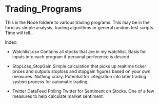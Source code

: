 # Trading_Programs
  
This is the Node foldere to various trading programs. This may be in the form as simple analysis, trading algorithms or general random test scripts. Time will tell...


Index:
- Watchlist.csv 
    Contains all stocks that are in my watchlist. Basis for inputs into each program if personal perference is desired.
    
- StopLoss_StopGain
    Simple calculation that picks up realtime ticker prices and outputs stoploss and stopgain figures based on your own measures. Nothing crazy. Potential for integration into later trading system process for automatic trading.
    
- Twitter DataFeed
    Polling Twitter for Sentiment on Stocks. One of a few measures to help calculate market sentiment.

